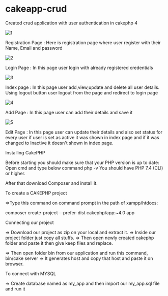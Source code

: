 # cakeapp-crud
Created crud application with user authentication in cakephp 4

![1](https://user-images.githubusercontent.com/75470740/192968056-3239efb2-798f-4d2b-a4d7-2d7ab43153b9.png)

Registration Page :
Here is registration page where user register with their Name, Email and password

![2](https://user-images.githubusercontent.com/75470740/192968415-da676d2e-13cd-4711-891d-4f4c500de75e.png)

Login Page :
In this page user login with already registered credentials 

![3](https://user-images.githubusercontent.com/75470740/192968889-ad2e9598-c174-46df-8209-d34958056968.png)

Index page :
In this page user add,view,update and delete all user details. Using logout button user logout from the page and redirect to login page

![4](https://user-images.githubusercontent.com/75470740/192969213-5af28266-047b-49ce-b06a-3857d94c7171.png)

Add Page :
In this page user can add their details and save it

![5](https://user-images.githubusercontent.com/75470740/192969512-012ee01f-667d-45f6-a039-6c8d34311767.png)

Edit Page :
In this page user can update their details and also set status for every user if user is set as active it was shown in index page and if it was changed to Inactive it doesn't shown in index page.




Installing CakePHP

Before starting you should make sure that your PHP version is up to date:
Open cmd and type below command
php -v
You should have PHP 7.4 (CLI) or higher. 

After that download Composer and install it. 

To create a CAKEPHP project

=>Type this command on command prompt in the path of xampp/htdocs:

composer create-project --prefer-dist cakephp/app:~4.0 app

Connecting our project 

=> Download our project as zip on your local and extract it. 
=> Inside our project folder just copy all stuffs.
=> Then open newly created cakephp folder and paste it then give keep files and replace.

=> Then open folder bin from our application and run this command,
bin/cake server
=> It generates host and copy that host and paste it on browser.

To connect with MYSQL

=> Create database named as my_app and then import our my_app.sql file and run it 

